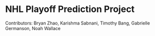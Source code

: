 # NHL Playoff Prediction Project
Contributors: Bryan Zhao, Karishma Sabnani, Timothy Bang, Gabrielle Germanson, Noah Wallace
